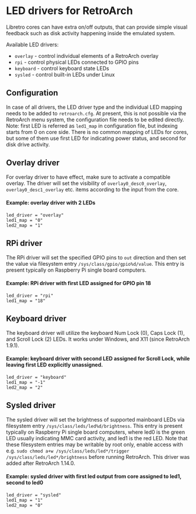 # LED drivers for RetroArch

Libretro cores can have extra on/off outputs, that can provide simple visual feedback such as disk activity happening inside the emulated system.

Available LED drivers:
   * `overlay` - control individual elements of a RetroArch overlay
   * `rpi` - control physical LEDs connected to GPIO pins
   * `keyboard` - control keyboard state LEDs
   * `sysled` - control built-in LEDs under Linux

## Configuration

In case of all drivers, the LED driver type and the individual LED mapping needs to be added to `retroarch.cfg`. At present, this is not possible via the RetroArch menu system, the configuration file needs to be edited directly.
Note: first LED is referred as `led1_map` in configuration file, but indexing starts from 0 on core side. There is no common mapping of LEDs for cores, but some of them use first LED for indicating power status, and second for disk drive activity.

## Overlay driver
For overlay driver to have effect, make sure to activate a compatible overlay. The driver will set the visibility of `overlay0_desc0_overlay`, `overlay0_desc1_overlay` etc. items according to the input from the core.

#### Example: overlay driver with 2 LEDs
    led_driver = "overlay"
    led1_map = "0"
    led2_map = "1"

## RPi driver
The RPi driver will set the specified GPIO pins to `out` direction and then set the value via filesystem entry `/sys/class/gpio/gpio%d/value`. This entry is present typically on Raspberry Pi single board computers.

#### Example: RPi driver with first LED assigned for GPIO pin 18
    led_driver = "rpi"
    led1_map = "18"

## Keyboard driver
The keyboard driver will utilize the keyboard Num Lock (0), Caps Lock (1), and Scroll Lock (2) LEDs. It works under Windows, and X11 (since RetroArch 1.9.1).

#### Example: keyboard driver with second LED assigned for Scroll Lock, while leaving first LED explicitly unassigned.
    led_driver = "keyboard"
    led1_map = "-1"
    led2_map = "2"

## Sysled driver
The sysled driver will set the brightness of supported mainboard LEDs via filesystem entry `/sys/class/leds/led%d/brightness`. This entry is present typically on Raspberry Pi single board computers, where led0 is the green LED usually indicating MMC card activity, and led1 is the red LED.
Note that these filesystem entries may be writable by root only, enable access with e.g. `sudo chmod a+w /sys/class/leds/led*/trigger /sys/class/leds/led*/brightness` before running RetroArch. This driver was added after RetroArch 1.14.0.

#### Example: sysled driver with first led output from core assigned to led1, second to led0
    led_driver = "sysled"
    led1_map = "1"
    led2_map = "0"
